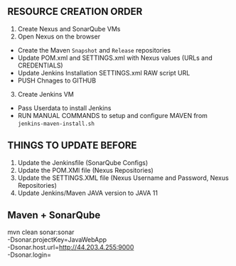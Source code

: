 ## RESOURCE CREATION ORDER
1. Create Nexus and SonarQube VMs
2. Open Nexus on the browser
  - Create the Maven `Snapshot` and `Release` repositories
  - Update POM.xml and SETTINGS.xml with Nexus values (URLs and CREDENTIALS)
  - Update Jenkins Installation SETTINGS.xml RAW script URL
  - PUSH Chnages to GITHUB

3. Create Jenkins VM
  - Pass Userdata to install Jenkins
  - RUN MANUAL COMMANDS to setup and configure MAVEN from `jenkins-maven-install.sh`

## THINGS TO UPDATE BEFORE 
1. Update the Jenkinsfile (SonarQube Configs)
2. Update the POM.XMl file (Nexus Repositories)
3. Update the SETTINGS.XML file (Nexus Username and Password, Nexus Repositories)
4. Update Jenkins/Maven JAVA version to JAVA 11

## Maven + SonarQube 
mvn clean sonar:sonar \
  -Dsonar.projectKey=JavaWebApp \
  -Dsonar.host.url=http://44.203.4.255:9000 \
  -Dsonar.login=<sonarqube prject token>




